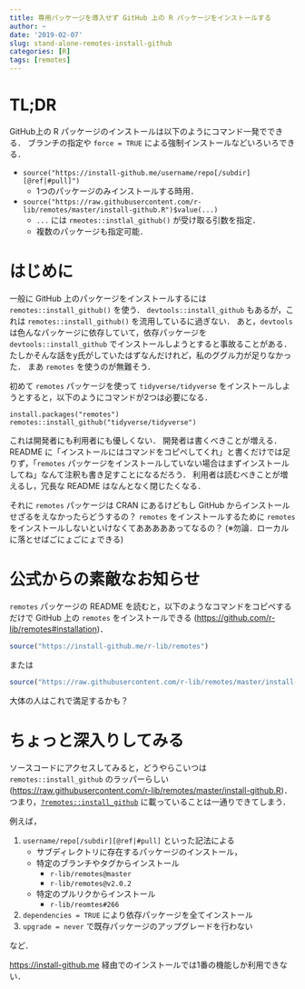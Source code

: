 ```yaml
---
title: 専用パッケージを導入せず GitHub 上の R パッケージをインストールする
author: ~
date: '2019-02-07'
slug: stand-alone-remotes-install-github
categories: [R]
tags: [remotes]
---
```


# TL;DR

GitHub上の R パッケージのインストールは以下のようにコマンド一発でできる．
ブランチの指定や `force = TRUE` による強制インストールなどいろいろできる．

- `source("https://install-github.me/username/repo[/subdir][@ref|#pull]")`
    - 1つのパッケージのみインストールする時用．
- `source("https://raw.githubusercontent.com/r-lib/remotes/master/install-github.R")$value(...)`
    - `...` には `rmeotes::instlal_github()` が受け取る引数を指定．
    - 複数のパッケージも指定可能．

# はじめに

一般に GitHub 上のパッケージをインストールするには `remotes::install_github()` を使う．
`devtools::install_github` もあるが，これは `remotes::install_github()` を流用しているに過ぎない．
あと，`devtools` は色んなパッケージに依存していて，依存パッケージを`devtools::install_github` でインストールしようとすると事故ることがある．
たしかそんな話をy氏がしていたはずなんだけれど，私のググル力が足りなかった．
まあ `remotes` を使うのが無難そう．

初めて `remotes` パッケージを使って `tidyverse/tidyverse` をインストールしようとすると，以下のようにコマンドが2つは必要になる．

```{.r}
install.packages("remotes")
remotes::install_github("tidyverse/tidyverse")
```

これは開発者にも利用者にも優しくない．
開発者は書くべきことが増える．
README に「インストールにはコマンドをコピペしてくれ」と書くだけでは足りず，「`remotes` パッケージをインストールしていない場合はまずインストールしてね」なんて注釈も書き足すことになるだろう．
利用者は読むべきことが増えるし，冗長な README はなんとなく閉じたくなる．

それに `remotes` パッケージは CRAN にあるけどもし GitHub からインストールせざるをえなかったらどうするの？
`remotes` をインストールするために `remotes` をインストールしないといけなくてあああああってなるの？
(※勿論．ローカルに落とせばごにょごにょできる)

# 公式からの素敵なお知らせ

`remotes` パッケージの README を読むと，以下のようなコマンドをコピペするだけで GitHub 上の `remotes` をインストールできる
(https://github.com/r-lib/remotes#installation)．

```r
source("https://install-github.me/r-lib/remotes")
```

または

```r
source("https://raw.githubusercontent.com/r-lib/remotes/master/install-github.R")$value("r-lib/remotes")
```

大体の人はこれで満足するかも？

# ちょっと深入りしてみる

ソースコードにアクセスしてみると，どうやらこいつは `remotes::install_github` のラッパーらしい
(https://raw.githubusercontent.com/r-lib/remotes/master/install-github.R)．
つまり，[`?remotes::install_github`](https://remotes.r-lib.org/reference/install_github.html) に載っていることは一通りできてしまう．

例えば， 

1. `username/repo[/subdir][@ref|#pull]` といった記法による
    - サブディレクトリに存在するパッケージのインストール，
    - 特定のブランチやタグからインストール
        - `r-lib/remotes@master`
        - `r-lib/remotes@v2.0.2`
    - 特定のプルリクからインストール
        - `r-lib/reomtes#266`
1. `dependencies = TRUE` により依存パッケージを全てインストール
1. `upgrade = never` で既存パッケージのアップグレードを行わない

など．

https://install-github.me 経由でのインストールでは1番の機能しか利用できない．
